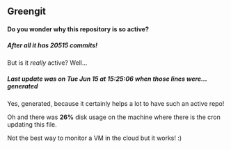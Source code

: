 ## Greengit

#### Do you wonder why this repository is so active?

##### After all it has 20515 commits!

But is it *really* active? Well...

##### Last update was on Tue Jun 15 at 15:25:06 when those lines were... generated

Yes, generated, because it certainly helps a lot to have such an active repo!

Oh and there was **26%** disk usage on the machine
where there is the cron updating this file.

Not the best way to monitor a VM in the cloud but it works! :)
